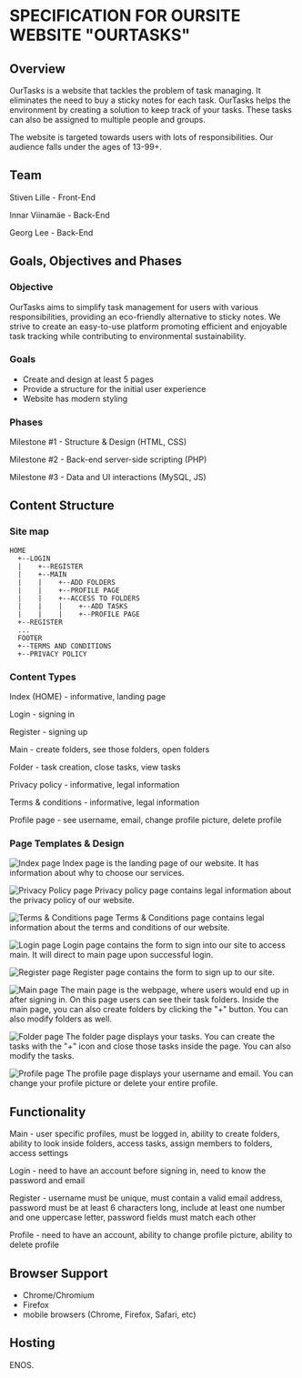# SPECIFICATION FOR OURSITE WEBSITE "OURTASKS"

## Overview

OurTasks is a website that tackles the problem of task managing. It eliminates the need to buy a sticky notes for each task. OurTasks helps the environment by creating a solution to keep track of your tasks. These tasks can also be assigned to multiple people and groups.

The website is targeted towards users with lots of responsibilities. Our audience falls under the ages of 13-99+.

## Team

Stiven Lille - Front-End

Innar Viinamäe - Back-End

Georg Lee - Back-End

## Goals, Objectives and Phases

### Objective

OurTasks aims to simplify task management for users with various responsibilities, providing an eco-friendly alternative to sticky notes. We strive to create an easy-to-use platform promoting efficient and enjoyable task tracking while contributing to environmental sustainability.

### Goals

* Create and design at least 5 pages
* Provide a structure for the initial user experience
* Website has modern styling

### Phases

Milestone #1 - Structure & Design (HTML, CSS)

Milestone #2 - Back-end server-side scripting (PHP)

Milestone #3 - Data and UI interactions (MySQL, JS)

## Content Structure

### Site map

```text
HOME
  +--LOGIN
  |    +--REGISTER
  |    +--MAIN
  |    |    +--ADD FOLDERS
  |    |    +--PROFILE PAGE
  |    |    +--ACCESS TO FOLDERS
  |    |    |    +--ADD TASKS
  |    |    |    +--PROFILE PAGE
  +--REGISTER
  ...
  FOOTER
  +--TERMS AND CONDITIONS
  +--PRIVACY POLICY
```

### Content Types

Index (HOME) - informative, landing page

Login - signing in

Register - signing up

Main - create folders, see those folders, open folders

Folder - task creation, close tasks, view tasks

Privacy policy - informative, legal information

Terms & conditions - informative, legal information

Profile page - see username, email, change profile picture, delete profile

### Page Templates & Design

![Index page](img/specification/index.png)
Index page is the landing page of our website. It has information about why to choose our services.

![Privacy Policy page](img/specification/privacy.png)
Privacy policy page contains legal information about the privacy policy of our website.

![Terms & Conditions page](img/specification/terms.png)
Terms & Conditions page contains legal information about the terms and conditions of our website.

![Login page](img/specification/login.png)
Login page contains the form to sign into our site to access main. It will direct to main page upon successful login.

![Register page](img/specification/register.png)
Register page contains the form to sign up to our site.

![Main page](img/specification/main.png)
The main page is the webpage, where users would end up in after signing in. On this page users can see their task folders. Inside the main page, you can also create folders by clicking the "+" button. You can also modify folders as well.

![Folder page](img/specification/folder.png)
The folder page displays your tasks. You can create the tasks with the "+" icon and close those tasks inside the page. You can also modify the tasks.

![Profile page](img/specification/profile.png)
The profile page displays your username and email. You can change your profile picture or delete your entire profile.

## Functionality

Main - user specific profiles, must be logged in, ability to create folders, ability to look inside folders, access tasks, assign members to folders, access settings

Login - need to have an account before signing in, need to know the password and email

Register - username must be unique, must contain a valid email address, password must be at least 6 characters long, include at least one number and one uppercase letter, password fields must match each other

Profile - need to have an account, ability to change profile picture, ability to delete profile

## Browser Support

* Chrome/Chromium
* Firefox
* mobile browsers (Chrome, Firefox, Safari, etc)

## Hosting

ENOS.
